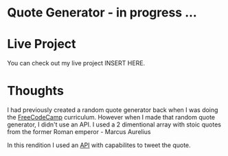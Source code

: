 # Quote Generator - in progress ...

# Live Project

You can check out my live project INSERT HERE.

# Thoughts

I had previously created a random quote generator back when I was doing the [FreeCodeCamp](https://freecodecamp.org) curriculum. 
However when I made that random quote generator, I didn't use an API.   I used a 2 dimentional array with stoic quotes from the former Roman emperor - Marcus Aurelius

In this rendition I used an [API](https://type.fit/api/quotes) with capabilites to tweet the quote.
